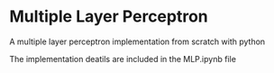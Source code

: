 # Multiple Layer Perceptron 
A multiple layer perceptron implementation from scratch with python

The implementation deatils are included in the MLP.ipynb file
